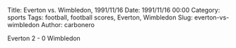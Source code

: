 Title: Everton vs. Wimbledon, 1991/11/16
Date: 1991/11/16 00:00
Category: sports
Tags: football, football scores, Everton, Wimbledon
Slug: everton-vs-wimbledon
Author: carbonero


Everton 2 - 0 Wimbledon
